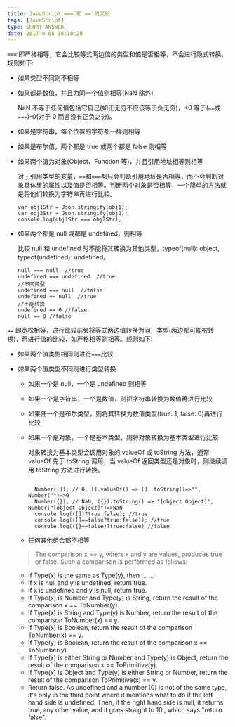 ```yaml
---
title: JavaScript`===`和`==`的区别
tags: [JavaScript]
type: SHORT_ANSWER
date: 2017-9-08 18:10:20
---
```


**`===`**
即严格相等，它会比较等式两边值的类型和值是否相等，不会进行隐式转换。规则如下:

- 如果类型不同则不相等
- 如果都是数值，并且为同一个值则相等(NaN 除外)

  NaN 不等于任何值包括它自己(如正无穷不应该等于负无穷)，+0 等于(`==`或`===`)-0(对于 0 而言没有正负之分)。

- 如果是字符串，每个位置的字符都一样则相等
- 如果是布尔值，两个都是 true 或两个都是 false 则相等
- 如果两个值为对象(Object、Function 等)，并且引用地址相等则相等

  对于引用类型的变量，`==`和`===`都只会判断引用地址是否相等，而不会判断对象具体里的属性以及值是否相等。判断两个对象是否相等，一个简单的方法就是将他们转换为字符串再进行比较。

  ```
  var obj1Str = Json.stringify(obj1);
  var obj2Str = Json.stringify(obj2);
  console.log(obj1Str === obj2Str);
  ```

- 如果两个都是 null 或都是 undefined，则相等

  比较 null 和 undefined 时不能将其转换为其他类型，typeof(null): object, typeof(undefined): undefined。

  ```
  null === null  //true
  undefined === undefined  //true
  //不同类型
  undefined === null  //false
  undefined == null  //true
  //不能转换
  undefined == 0 //false
  null == 0 //false
  ```




**`==`**
即宽松相等，进行比较前会将等式两边值转换为同一类型(两边都可能被转换)，再进行值的比较，如严格相等则相等。规则如下:

- 如果两个值类型相同则进行`===`比较
- 如果两个值类型不同则进行类型转换

  - 如果一个是 null，一个是 undefined 则相等
  - 如果一个是字符串，一个是数值，则把字符串转换为数值再进行比较
  - 如果任一个是布尔类型，则将其转换为数值类型(true: 1, false: 0)再进行比较
  - 如果一个是对象，一个是基本类型，则将对象转换为基本类型进行比较

    对象转换为基本类型会调用对象的 valueOf 或 toString 方法，通常 valueOf 先于 toString 调用，当 valueOf 返回类型还是对象时，则继续调用 toString 方法进行转换。

    ```

      Number([]); // 0, [].valueOf() => [], toString()=>"",  Number("")=>0
      Number({}); // NaN, ({}).toString() => "[object Object]", Number("[object Object]")=>NaN
      console.log(([])?true:false); //true
      console.log(([]==false?true:false)); //true
      console.log(({}==false)?true:false) //false
    ```

  - 任何其他组合都不相等


  >The comparison x == y, where x and y are values, produces true or false. Such a comparison is performed as follows:

  - If Type(x) is the same as Type(y), then ... ...
  - If x is null and y is undefined, return true.
  - If x is undefined and y is null, return true.
  - If Type(x) is Number and Type(y) is String, return the result of the comparison x == ToNumber(y).
  - If Type(x) is String and Type(y) is Number, return the result of the comparison ToNumber(x) == y.
  - If Type(x) is Boolean, return the result of the comparison ToNumber(x) == y.
  - If Type(y) is Boolean, return the result of the comparison x == ToNumber(y).
  - If Type(x) is either String or Number and Type(y) is Object, return the result of the comparison x == ToPrimitive(y).
  - If Type(x) is Object and Type(y) is either String or Number, return the result of the comparison ToPrimitive(x) == y.
  - Return false.
  As undefined and a number (0) is not of the same type, it's only in the third point where it mentions what to do if the left hand side is undefined.
  Then, if the right hand side is null, it returns true, any other value, and it goes straight to 10., which says "return false".
